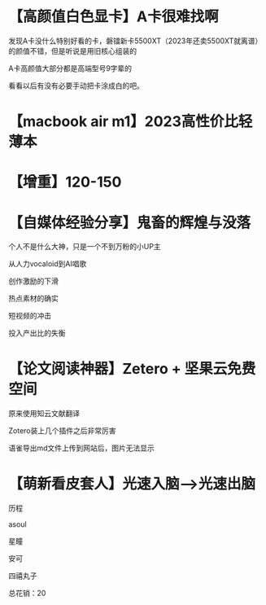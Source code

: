 # 【高颜值白色显卡】A卡很难找啊

发现A卡没什么特别好看的卡，磐镭新卡5500XT（2023年还卖5500XT就离谱）的颜值不错，但是听说是用旧核心组装的

A卡高颜值大部分都是高端型号9字辈的

看看以后有没有必要手动把卡涂成白的吧。

# 【macbook  air m1】2023高性价比轻薄本

# 【增重】120-150

# 【自媒体经验分享】鬼畜的辉煌与没落

个人不是什么大神，只是一个不到万粉的小UP主

从人力vocaloid到AI唱歌

创作激励的下滑

热点素材的确实

短视频的冲击

投入产出比的失衡

# 【论文阅读神器】Zetero + 坚果云免费空间

原来使用知云文献翻译

Zotero装上几个插件之后非常厉害

语雀导出md文件上传到网站后，图片无法显示

# 【萌新看皮套人】光速入脑——>光速出脑

历程

asoul

星瞳

安可

四禧丸子

总花销：20
